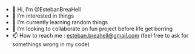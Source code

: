 - 👋 Hi, I’m @EstebanBreaHell
- 👀 I’m interested in things
- 🌱 I’m currently learning random things
- 💞️ I’m looking to collaborate on fun project before life get borring
- 📫 How to reach me : esteban.breahell@gmail.com (feel free to ask for somethings wrong in my code)

<!---
EstebanBreaHell/EstebanBreaHell is a ✨ special ✨ repository because its `README.md` (this file) appears on your GitHub profile.
You can click the Preview link to take a look at your changes.
--->
